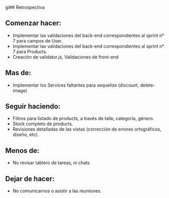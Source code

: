 gi## Retrospectiva

## Comenzar hacer:

- Implementar las validaciones del back-end correspondientes al sprint n° 7 para campos de User.
- Implementar las validaciones del back-end correspondientes al sprint n° 7 para Products.
- Creación de validator.js, Validaciones de front-end

## Mas de:

- Implementar los Services faltantes para sequelize (discount, delete-image)

## Seguir haciendo:

- Filtros para listado de products, a través de talle, categoría, género.
- Stock completo de products.
- Revisiones detalladas de las vistas (corrección de errores ortográficos, diseño, etc).

## Menos de:

- No revisar tablero de tareas, ni chats

## Dejar de hacer:

- No comunicarnos o asistir a las reuniones.
